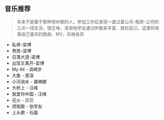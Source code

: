 ## 音乐推荐

> 本来不是属于那种常听歌的人，参加工作后发现一直过着公司-租房-公司的三点一线生活，很乏味，逐渐地学会通过听歌来丰富、放松自己。这里将收录自己喜欢的歌曲、MV，风格各异

- 私奔-梁博
- 男孩-梁博
- 日落大道-梁博
- 出现又离开-梁博
- My All - 滨崎步
- 大鱼 - 周深
- 小河淌水 - 龚琳娜
- 大桥上 - 汪峰
- 我爱你中国 - 汪峰
- 花火 - 贝贝
- 烦恼歌 - 张学友
- 上头歌 - 石磊